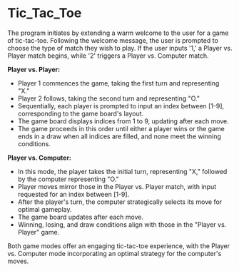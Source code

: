 # Tic_Tac_Toe
The program initiates by extending a warm welcome to the user for a game of tic-tac-toe. Following the welcome message, the user is prompted to choose the type of match they wish to play. If the user inputs '1,' a Player vs. Player match begins, while '2' triggers a Player vs. Computer match.

**Player vs. Player:**
- Player 1 commences the game, taking the first turn and representing "X."
- Player 2 follows, taking the second turn and representing "O."
- Sequentially, each player is prompted to input an index between [1-9], corresponding to the game board's layout.
- The game board displays indices from 1 to 9, updating after each move.
- The game proceeds in this order until either a player wins or the game ends in a draw when all indices are filled, and none meet the winning conditions.

**Player vs. Computer:**
- In this mode, the player takes the initial turn, representing "X," followed by the computer representing "O."
- Player moves mirror those in the Player vs. Player match, with input requested for an index between [1-9].
- After the player's turn, the computer strategically selects its move for optimal gameplay.
- The game board updates after each move.
- Winning, losing, and draw conditions align with those in the "Player vs. Player" game.

Both game modes offer an engaging tic-tac-toe experience, with the Player vs. Computer mode incorporating an optimal strategy for the computer's moves.
